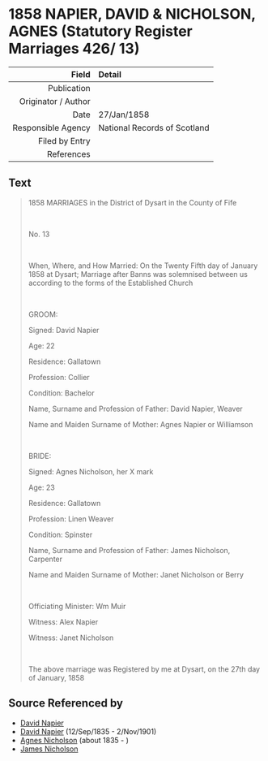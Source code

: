 ﻿---
layout: page
permalink: /sources/s2961014
---

# 1858 NAPIER, DAVID & NICHOLSON, AGNES (Statutory Register Marriages 426/ 13)

Field | Detail
---:|:---
Publication | 
Originator / Author | 
Date | 27/Jan/1858
Responsible Agency | National Records of Scotland
Filed by Entry | 
References | 

## Text

> 1858 MARRIAGES in the District of Dysart in the County of Fife
>
> <br/>
>
> No. 13
>
> <br/>
>
> When, Where, and How Married: On the Twenty Fifth day of January 1858 at Dysart; Marriage after Banns was solemnised between us according to the forms of the Established Church
>
> <br/>
>
> GROOM:
>
> Signed: David Napier
>
> Age: 22
>
> Residence: Gallatown
>
> Profession: Collier
>
> Condition: Bachelor
>
> Name, Surname and Profession of Father: David Napier, Weaver
>
> Name and Maiden Surname of Mother: Agnes Napier or Williamson
>
> <br/>
>
> BRIDE:
>
> Signed: Agnes Nicholson, her X mark
>
> Age: 23
>
> Residence: Gallatown
>
> Profession: Linen Weaver
>
> Condition: Spinster
>
> Name, Surname and Profession of Father: James Nicholson, Carpenter
>
> Name and Maiden Surname of Mother: Janet Nicholson or Berry
>
> <br/>
>
> Officiating Minister: Wm Muir
>
> Witness: Alex Napier
>
> Witness: Janet Nicholson
>
> <br/>
>
> The above marriage was Registered by me at Dysart, on the 27th day of January, 1858
>

## Source Referenced by

* [David Napier](../people/@71012752@-david-napier-b-d.md)
* [David Napier](../people/@41697732@-david-napier-b1835-9-12-d1901-11-2.md) (12/Sep/1835 - 2/Nov/1901)
* [Agnes Nicholson](../people/@65182613@-agnes-nicholson-b1835-d.md) (about 1835 - )
* [James Nicholson](../people/@30814449@-james-nicholson-b-d.md)
